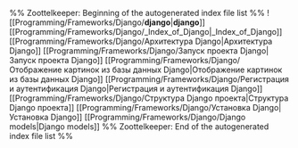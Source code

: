%% Zoottelkeeper: Beginning of the autogenerated index file list  %%
 ![[Programming/Frameworks/Django/__django__|__django__]]
 [[Programming/Frameworks/Django/_Index_of_Django|_Index_of_Django]]
 [[Programming/Frameworks/Django/Архитектура Django|Архитектура Django]]
 [[Programming/Frameworks/Django/Запуск проекта Django|Запуск проекта Django]]
 [[Programming/Frameworks/Django/Отображение картинок из базы данных Django|Отображение картинок из базы данных Django]]
 [[Programming/Frameworks/Django/Регистрация и аутентификация Django|Регистрация и аутентификация Django]]
 [[Programming/Frameworks/Django/Структура Django проекта|Структура Django проекта]]
 [[Programming/Frameworks/Django/Установка Django|Установка Django]]
 [[Programming/Frameworks/Django/Django models|Django models]]
%% Zoottelkeeper: End of the autogenerated index file list  %%
